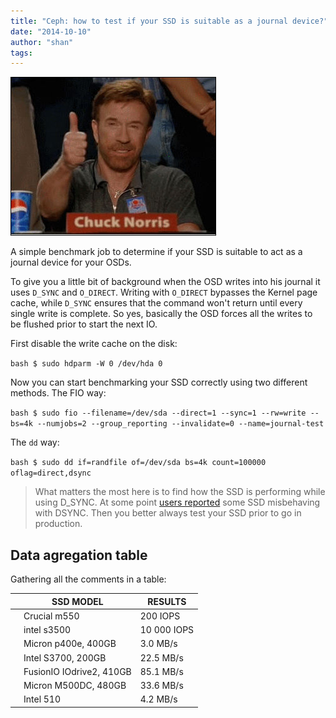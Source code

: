 ```yaml
---
title: "Ceph: how to test if your SSD is suitable as a journal device?"
date: "2014-10-10"
author: "shan"
tags: 
---
```


![](images/ceph-ssd-approved.jpg "Ceph: how to test if your SSD is suitable as a journal device?")

A simple benchmark job to determine if your SSD is suitable to act as a journal device for your OSDs.

To give you a little bit of background when the OSD writes into his journal it uses `D_SYNC` and `O_DIRECT`. Writing with `O_DIRECT` bypasses the Kernel page cache, while `D_SYNC` ensures that the command won't return until every single write is complete. So yes, basically the OSD forces all the writes to be flushed prior to start the next IO.

First disable the write cache on the disk:

`bash $ sudo hdparm -W 0 /dev/hda 0`

Now you can start benchmarking your SSD correctly using two different methods. The FIO way:

`bash $ sudo fio --filename=/dev/sda --direct=1 --sync=1 --rw=write --bs=4k --numjobs=2 --group_reporting --invalidate=0 --name=journal-test`

The `dd` way:

`bash $ sudo dd if=randfile of=/dev/sda bs=4k count=100000 oflag=direct,dsync`

  

> What matters the most here is to find how the SSD is performing while using D\_SYNC. At some point [users reported](http://lists.ceph.com/pipermail/ceph-users-ceph.com/2013-November/025515.html) some SSD misbehaving with DSYNC. Then you better always test your SSD prior to go in production.

  

  

## Data agregation table

Gathering all the comments in a table:

  

|  | SSD MODEL | RESULTS |
| --- | --- | --- |
|  | Crucial m550 | 200 IOPS |
|  | intel s3500 | 10 000 IOPS |
|  | Micron p400e, 400GB | 3.0 MB/s |
|  | Intel S3700, 200GB | 22.5 MB/s |
|  | FusionIO IOdrive2, 410GB | 85.1 MB/s |
|  | Micron M500DC, 480GB | 33.6 MB/s |
|  | Intel 510 | 4.2 MB/s |
